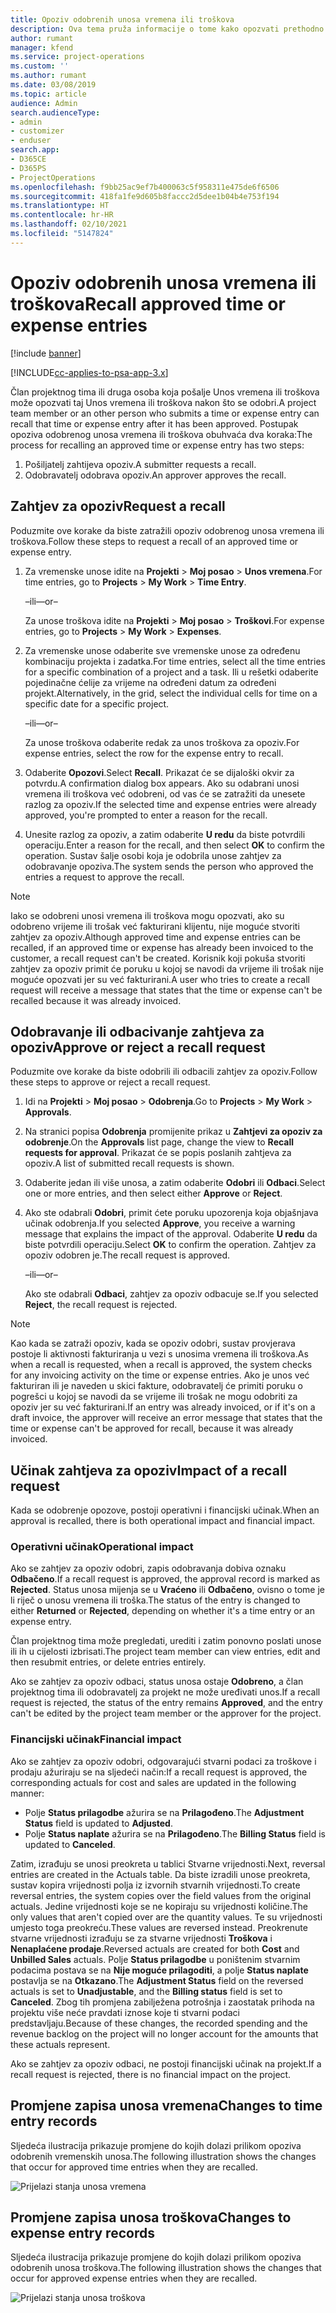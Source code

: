 ```yaml
---
title: Opoziv odobrenih unosa vremena ili troškova
description: Ova tema pruža informacije o tome kako opozvati prethodno odobreno vrijeme ili transakciju troškova.
author: rumant
manager: kfend
ms.service: project-operations
ms.custom: ''
ms.author: rumant
ms.date: 03/08/2019
ms.topic: article
audience: Admin
search.audienceType:
- admin
- customizer
- enduser
search.app:
- D365CE
- D365PS
- ProjectOperations
ms.openlocfilehash: f9bb25ac9ef7b400063c5f958311e475de6f6506
ms.sourcegitcommit: 418fa1fe9d605b8faccc2d5dee1b04b4e753f194
ms.translationtype: HT
ms.contentlocale: hr-HR
ms.lasthandoff: 02/10/2021
ms.locfileid: "5147824"
---
```

# <a name="recall-approved-time-or-expense-entries"></a><span data-ttu-id="fae47-103">Opoziv odobrenih unosa vremena ili troškova</span><span class="sxs-lookup"><span data-stu-id="fae47-103">Recall approved time or expense entries</span></span>

[!include [banner](../includes/psa-now-project-operations.md)]

[!INCLUDE[cc-applies-to-psa-app-3.x](../includes/cc-applies-to-psa-app-3x.md)]

<span data-ttu-id="fae47-104">Član projektnog tima ili druga osoba koja pošalje Unos vremena ili troškova može opozvati taj Unos vremena ili troškova nakon što se odobri.</span><span class="sxs-lookup"><span data-stu-id="fae47-104">A project team member or an other person who submits a time or expense entry can recall that time or expense entry after it has been approved.</span></span> <span data-ttu-id="fae47-105">Postupak opoziva odobrenog unosa vremena ili troškova obuhvaća dva koraka:</span><span class="sxs-lookup"><span data-stu-id="fae47-105">The process for recalling an approved time or expense entry has two steps:</span></span>

1. <span data-ttu-id="fae47-106">Pošiljatelj zahtijeva opoziv.</span><span class="sxs-lookup"><span data-stu-id="fae47-106">A submitter requests a recall.</span></span>
2. <span data-ttu-id="fae47-107">Odobravatelj odobrava opoziv.</span><span class="sxs-lookup"><span data-stu-id="fae47-107">An approver approves the recall.</span></span>

## <a name="request-a-recall"></a><span data-ttu-id="fae47-108">Zahtjev za opoziv</span><span class="sxs-lookup"><span data-stu-id="fae47-108">Request a recall</span></span>

<span data-ttu-id="fae47-109">Poduzmite ove korake da biste zatražili opoziv odobrenog unosa vremena ili troškova.</span><span class="sxs-lookup"><span data-stu-id="fae47-109">Follow these steps to request a recall of an approved time or expense entry.</span></span>

1. <span data-ttu-id="fae47-110">Za vremenske unose idite na **Projekti** \> **Moj posao** \> **Unos vremena**.</span><span class="sxs-lookup"><span data-stu-id="fae47-110">For time entries, go to **Projects** \> **My Work** \> **Time Entry**.</span></span>

    <span data-ttu-id="fae47-111">–ili–</span><span class="sxs-lookup"><span data-stu-id="fae47-111">–or–</span></span>

    <span data-ttu-id="fae47-112">Za unose troškova idite na **Projekti** \> **Moj posao** \> **Troškovi**.</span><span class="sxs-lookup"><span data-stu-id="fae47-112">For expense entries, go to **Projects** \> **My Work** \> **Expenses**.</span></span>

2. <span data-ttu-id="fae47-113">Za vremenske unose odaberite sve vremenske unose za određenu kombinaciju projekta i zadatka.</span><span class="sxs-lookup"><span data-stu-id="fae47-113">For time entries, select all the time entries for a specific combination of a project and a task.</span></span> <span data-ttu-id="fae47-114">Ili u rešetki odaberite pojedinačne ćelije za vrijeme na određeni datum za određeni projekt.</span><span class="sxs-lookup"><span data-stu-id="fae47-114">Alternatively, in the grid, select the individual cells for time on a specific date for a specific project.</span></span>

    <span data-ttu-id="fae47-115">–ili–</span><span class="sxs-lookup"><span data-stu-id="fae47-115">–or–</span></span>

    <span data-ttu-id="fae47-116">Za unose troškova odaberite redak za unos troškova za opoziv.</span><span class="sxs-lookup"><span data-stu-id="fae47-116">For expense entries, select the row for the expense entry to recall.</span></span>

3. <span data-ttu-id="fae47-117">Odaberite **Opozovi**.</span><span class="sxs-lookup"><span data-stu-id="fae47-117">Select **Recall**.</span></span> <span data-ttu-id="fae47-118">Prikazat će se dijaloški okvir za potvrdu.</span><span class="sxs-lookup"><span data-stu-id="fae47-118">A confirmation dialog box appears.</span></span> <span data-ttu-id="fae47-119">Ako su odabrani unosi vremena ili troškova već odobreni, od vas će se zatražiti da unesete razlog za opoziv.</span><span class="sxs-lookup"><span data-stu-id="fae47-119">If the selected time and expense entries were already approved, you're prompted to enter a reason for the recall.</span></span>
4. <span data-ttu-id="fae47-120">Unesite razlog za opoziv, a zatim odaberite **U redu** da biste potvrdili operaciju.</span><span class="sxs-lookup"><span data-stu-id="fae47-120">Enter a reason for the recall, and then select **OK** to confirm the operation.</span></span> <span data-ttu-id="fae47-121">Sustav šalje osobi koja je odobrila unose zahtjev za odobravanje opoziva.</span><span class="sxs-lookup"><span data-stu-id="fae47-121">The system sends the person who approved the entries a request to approve the recall.</span></span>

> [!NOTE]
> <span data-ttu-id="fae47-122">Iako se odobreni unosi vremena ili troškova mogu opozvati, ako su odobreno vrijeme ili trošak već fakturirani klijentu, nije moguće stvoriti zahtjev za opoziv.</span><span class="sxs-lookup"><span data-stu-id="fae47-122">Although approved time and expense entries can be recalled, if an approved time or expense has already been invoiced to the customer, a recall request can't be created.</span></span> <span data-ttu-id="fae47-123">Korisnik koji pokuša stvoriti zahtjev za opoziv primit će poruku u kojoj se navodi da vrijeme ili trošak nije moguće opozvati jer su već fakturirani.</span><span class="sxs-lookup"><span data-stu-id="fae47-123">A user who tries to create a recall request will receive a message that states that the time or expense can't be recalled because it was already invoiced.</span></span>

## <a name="approve-or-reject-a-recall-request"></a><span data-ttu-id="fae47-124">Odobravanje ili odbacivanje zahtjeva za opoziv</span><span class="sxs-lookup"><span data-stu-id="fae47-124">Approve or reject a recall request</span></span>

<span data-ttu-id="fae47-125">Poduzmite ove korake da biste odobrili ili odbacili zahtjev za opoziv.</span><span class="sxs-lookup"><span data-stu-id="fae47-125">Follow these steps to approve or reject a recall request.</span></span>

1. <span data-ttu-id="fae47-126">Idi na **Projekti** \> **Moj posao** \> **Odobrenja**.</span><span class="sxs-lookup"><span data-stu-id="fae47-126">Go to **Projects** \> **My Work** \> **Approvals**.</span></span>
2. <span data-ttu-id="fae47-127">Na stranici popisa **Odobrenja** promijenite prikaz u **Zahtjevi za opoziv za odobrenje**.</span><span class="sxs-lookup"><span data-stu-id="fae47-127">On the **Approvals** list page, change the view to **Recall requests for approval**.</span></span> <span data-ttu-id="fae47-128">Prikazat će se popis poslanih zahtjeva za opoziv.</span><span class="sxs-lookup"><span data-stu-id="fae47-128">A list of submitted recall requests is shown.</span></span>
3. <span data-ttu-id="fae47-129">Odaberite jedan ili više unosa, a zatim odaberite **Odobri** ili **Odbaci**.</span><span class="sxs-lookup"><span data-stu-id="fae47-129">Select one or more entries, and then select either **Approve** or **Reject**.</span></span>
4. <span data-ttu-id="fae47-130">Ako ste odabrali **Odobri**, primit ćete poruku upozorenja koja objašnjava učinak odobrenja.</span><span class="sxs-lookup"><span data-stu-id="fae47-130">If you selected **Approve**, you receive a warning message that explains the impact of the approval.</span></span> <span data-ttu-id="fae47-131">Odaberite **U redu** da biste potvrdili operaciju.</span><span class="sxs-lookup"><span data-stu-id="fae47-131">Select **OK** to confirm the operation.</span></span> <span data-ttu-id="fae47-132">Zahtjev za opoziv odobren je.</span><span class="sxs-lookup"><span data-stu-id="fae47-132">The recall request is approved.</span></span>

    <span data-ttu-id="fae47-133">–ili–</span><span class="sxs-lookup"><span data-stu-id="fae47-133">–or–</span></span>

    <span data-ttu-id="fae47-134">Ako ste odabrali **Odbaci**, zahtjev za opoziv odbacuje se.</span><span class="sxs-lookup"><span data-stu-id="fae47-134">If you selected **Reject**, the recall request is rejected.</span></span>

> [!NOTE]
> <span data-ttu-id="fae47-135">Kao kada se zatraži opoziv, kada se opoziv odobri, sustav provjerava postoje li aktivnosti fakturiranja u vezi s unosima vremena ili troškova.</span><span class="sxs-lookup"><span data-stu-id="fae47-135">As when a recall is requested, when a recall is approved, the system checks for any invoicing activity on the time or expense entries.</span></span> <span data-ttu-id="fae47-136">Ako je unos već fakturiran ili je naveden u skici fakture, odobravatelj će primiti poruku o pogrešci u kojoj se navodi da se vrijeme ili trošak ne mogu odobriti za opoziv jer su već fakturirani.</span><span class="sxs-lookup"><span data-stu-id="fae47-136">If an entry was already invoiced, or if it's on a draft invoice, the approver will receive an error message that states that the time or expense can't be approved for recall, because it was already invoiced.</span></span>

## <a name="impact-of-a-recall-request"></a><span data-ttu-id="fae47-137">Učinak zahtjeva za opoziv</span><span class="sxs-lookup"><span data-stu-id="fae47-137">Impact of a recall request</span></span>

<span data-ttu-id="fae47-138">Kada se odobrenje opozove, postoji operativni i financijski učinak.</span><span class="sxs-lookup"><span data-stu-id="fae47-138">When an approval is recalled, there is both operational impact and financial impact.</span></span>

### <a name="operational-impact"></a><span data-ttu-id="fae47-139">Operativni učinak</span><span class="sxs-lookup"><span data-stu-id="fae47-139">Operational impact</span></span>

<span data-ttu-id="fae47-140">Ako se zahtjev za opoziv odobri, zapis odobravanja dobiva oznaku **Odbačeno**.</span><span class="sxs-lookup"><span data-stu-id="fae47-140">If a recall request is approved, the approval record is marked as **Rejected**.</span></span> <span data-ttu-id="fae47-141">Status unosa mijenja se u **Vraćeno** ili **Odbačeno**, ovisno o tome je li riječ o unosu vremena ili troška.</span><span class="sxs-lookup"><span data-stu-id="fae47-141">The status of the entry is changed to either **Returned** or **Rejected**, depending on whether it's a time entry or an expense entry.</span></span>

<span data-ttu-id="fae47-142">Član projektnog tima može pregledati, urediti i zatim ponovno poslati unose ili ih u cijelosti izbrisati.</span><span class="sxs-lookup"><span data-stu-id="fae47-142">The project team member can view entries, edit and then resubmit entries, or delete entries entirely.</span></span>

<span data-ttu-id="fae47-143">Ako se zahtjev za opoziv odbaci, status unosa ostaje **Odobreno**, a član projektnog tima ili odobravatelj za projekt ne može uređivati unos.</span><span class="sxs-lookup"><span data-stu-id="fae47-143">If a recall request is rejected, the status of the entry remains **Approved**, and the entry can't be edited by the project team member or the approver for the project.</span></span>

### <a name="financial-impact"></a><span data-ttu-id="fae47-144">Financijski učinak</span><span class="sxs-lookup"><span data-stu-id="fae47-144">Financial impact</span></span>

<span data-ttu-id="fae47-145">Ako se zahtjev za opoziv odobri, odgovarajući stvarni podaci za troškove i prodaju ažuriraju se na sljedeći način:</span><span class="sxs-lookup"><span data-stu-id="fae47-145">If a recall request is approved, the corresponding actuals for cost and sales are updated in the following manner:</span></span>

- <span data-ttu-id="fae47-146">Polje **Status prilagodbe** ažurira se na **Prilagođeno**.</span><span class="sxs-lookup"><span data-stu-id="fae47-146">The **Adjustment Status** field is updated to **Adjusted**.</span></span>
- <span data-ttu-id="fae47-147">Polje **Status naplate** ažurira se na **Prilagođeno**.</span><span class="sxs-lookup"><span data-stu-id="fae47-147">The **Billing Status** field is updated to **Canceled**.</span></span>

<span data-ttu-id="fae47-148">Zatim, izrađuju se unosi preokreta u tablici Stvarne vrijednosti.</span><span class="sxs-lookup"><span data-stu-id="fae47-148">Next, reversal entries are created in the Actuals table.</span></span> <span data-ttu-id="fae47-149">Da biste izradili unose preokreta, sustav kopira vrijednosti polja iz izvornih stvarnih vrijednosti.</span><span class="sxs-lookup"><span data-stu-id="fae47-149">To create reversal entries, the system copies over the field values from the original actuals.</span></span> <span data-ttu-id="fae47-150">Jedine vrijednosti koje se ne kopiraju su vrijednosti količine.</span><span class="sxs-lookup"><span data-stu-id="fae47-150">The only values that aren't copied over are the quantity values.</span></span> <span data-ttu-id="fae47-151">Te su vrijednosti umjesto toga preokreću.</span><span class="sxs-lookup"><span data-stu-id="fae47-151">These values are reversed instead.</span></span> <span data-ttu-id="fae47-152">Preokrenute stvarne vrijednosti izrađuju se za stvarne vrijednosti **Troškova** i **Nenaplaćene prodaje**.</span><span class="sxs-lookup"><span data-stu-id="fae47-152">Reversed actuals are created for both **Cost** and **Unbilled Sales** actuals.</span></span> <span data-ttu-id="fae47-153">Polje **Status prilagodbe** u poništenim stvarnim podacima postava se na **Nije moguće prilagoditi**, a polje **Status naplate** postavlja se na **Otkazano**.</span><span class="sxs-lookup"><span data-stu-id="fae47-153">The **Adjustment Status** field on the reversed actuals is set to **Unadjustable**, and the **Billing status** field is set to **Canceled**.</span></span> <span data-ttu-id="fae47-154">Zbog tih promjena zabilježena potrošnja i zaostatak prihoda na projektu više neće pravdati iznose koje ti stvarni podaci predstavljaju.</span><span class="sxs-lookup"><span data-stu-id="fae47-154">Because of these changes, the recorded spending and the revenue backlog on the project will no longer account for the amounts that these actuals represent.</span></span>

<span data-ttu-id="fae47-155">Ako se zahtjev za opoziv odbaci, ne postoji financijski učinak na projekt.</span><span class="sxs-lookup"><span data-stu-id="fae47-155">If a recall request is rejected, there is no financial impact on the project.</span></span>

## <a name="changes-to-time-entry-records"></a><span data-ttu-id="fae47-156">Promjene zapisa unosa vremena</span><span class="sxs-lookup"><span data-stu-id="fae47-156">Changes to time entry records</span></span>

<span data-ttu-id="fae47-157">Sljedeća ilustracija prikazuje promjene do kojih dolazi prilikom opoziva odobrenih vremenskih unosa.</span><span class="sxs-lookup"><span data-stu-id="fae47-157">The following illustration shows the changes that occur for approved time entries when they are recalled.</span></span>

![Prijelazi stanja unosa vremena](media/TimeEntryStateTransitions.png)

## <a name="changes-to-expense-entry-records"></a><span data-ttu-id="fae47-159">Promjene zapisa unosa troškova</span><span class="sxs-lookup"><span data-stu-id="fae47-159">Changes to expense entry records</span></span>

<span data-ttu-id="fae47-160">Sljedeća ilustracija prikazuje promjene do kojih dolazi prilikom opoziva odobrenih unosa troškova.</span><span class="sxs-lookup"><span data-stu-id="fae47-160">The following illustration shows the changes that occur for approved expense entries when they are recalled.</span></span>

![Prijelazi stanja unosa troškova](media/ExpenseEntryStateTransitions.png)
